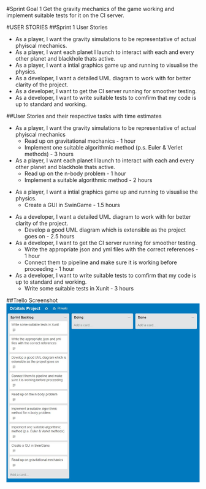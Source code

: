 
#Sprint Goal 1
	Get the gravity mechanics of the game working and implement suitable tests for it on the CI server.

#USER STORIES 
##Sprint 1 User Stories
+ As a player, I want the gravity simulations to be representative of actual phyiscal mechanics.
+ As a player, I want each planet I launch to interact with each and every other planet and blackhole thats active.
+ As a player, I want a intial graphics game up and running to visualise the physics.
+ As a developer, I want a detailed UML diagram to work with for better clarity of the project.
+ As a developer, I want to get the CI server running for smoother testing.
+ As a developer, I want to write suitable tests to comfirm that my code is up to standard and working.

##User Stories and their respective tasks with time estimates
* As a player, I want the gravity simulations to be representative of actual phyiscal mechanics
	* Read up on gravitational mechanics - 1 hour
	* Implement one suitable algorithmic method (p.s. Euler & Verlet methods) - 3 hours
* As a player, I want each planet I launch to interact with each and every other planet and blackhole thats active.
	* Read up on the n-body problem - 1 hour
	* Implement a suitable algorithmic  method - 2 hours
+ As a player, I want a intial graphics game up and running to visualise the physics.
	* Create a GUI in SwinGame - 1.5 hours
* As a developer, I want a detailed UML diagram to work with for better clarity of the project.
	* Develop a good UML diagram which is extensible as the project goes on - 2.5 hours
* As a developer, I want to get the CI server running for smoother testing.
	* Write the appropriate json and yml files with the correct references - 1 hour
	* Connect them to pipeline and make sure it is working before proceeding - 1 hour
* As a developer, I want to write suitable tests to comfirm that my code is up to standard and working.
	* Write some suitable tests in Xunit - 3 hours

##Trello Screenshot
![trello_screenshot](Sprints/Sprint_1/sprint_1_start_trello.jpg)